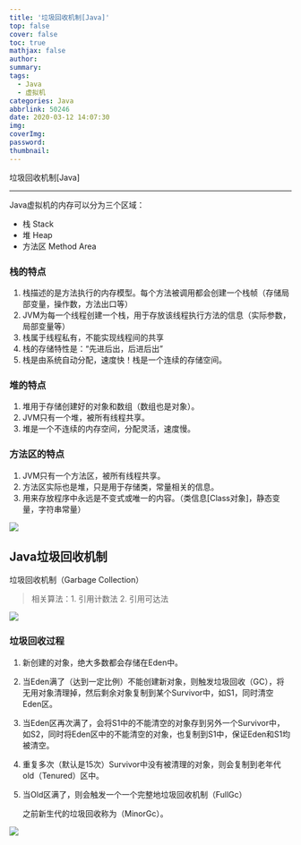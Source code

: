 ```yaml
---
title: '垃圾回收机制[Java]'
top: false
cover: false
toc: true
mathjax: false
author: 
summary: 
tags:
  - Java
  - 虚拟机
categories: Java
abbrlink: 50246
date: 2020-03-12 14:07:30
img:
coverImg:
password:
thumbnail: 
---
```


垃圾回收机制[Java]

<!-- more -->

---

Java虚拟机的内存可以分为三个区域：
- 栈 Stack
- 堆 Heap
- 方法区 Method Area

### 栈的特点

1. 栈描述的是方法执行的内存模型。每个方法被调用都会创建一个栈帧（存储局部变量，操作数，方法出口等）
2. JVM为每一个线程创建一个栈，用于存放该线程执行方法的信息（实际参数，局部变量等）
3. 栈属于线程私有，不能实现线程间的共享
4. 栈的存储特性是：“先进后出，后进后出”
5. 栈是由系统自动分配，速度快！栈是一个连续的存储空间。

### 堆的特点

1. 堆用于存储创建好的对象和数组（数组也是对象）。
2. JVM只有一个堆，被所有线程共享。
3. 堆是一个不连续的内存空间，分配灵活，速度慢。

### 方法区的特点

1. JVM只有一个方法区，被所有线程共享。
2. 方法区实际也是堆，只是用于存储类，常量相关的信息。
3. 用来存放程序中永远是不变式或唯一的内容。（类信息[Class对象]，静态变量，字符串常量）

<img src="https://gitee.com/BorenHU/BlogImage/raw/master/MarkDown/0.jpg" >

## Java垃圾回收机制

垃圾回收机制（Garbage Collection）

> 相关算法：1. 引用计数法 2. 引用可达法

![](https://gitee.com//BorenHU/BlogImage/raw/master/MarkDown/1.jpg)

### 垃圾回收过程

1. 新创建的对象，绝大多数都会存储在Eden中。

2. 当Eden满了（达到一定比例）不能创建新对象，则触发垃圾回收（GC），将无用对象清理掉，然后剩余对象复制到某个Survivor中，如S1，同时清空Eden区。

3. 当Eden区再次满了，会将S1中的不能清空的对象存到另外一个Survivor中，如S2，同时将Eden区中的不能清空的对象，也复制到S1中，保证Eden和S1均被清空。

4. 重复多次（默认是15次）Survivor中没有被清理的对象，则会复制到老年代old（Tenured）区中。

5. 当Old区满了，则会触发一个一个完整地垃圾回收机制（FullGc）

   之前新生代的垃圾回收称为（MinorGc）。

![](https://gitee.com//BorenHU/BlogImage/raw/master/MarkDown/2.png)
